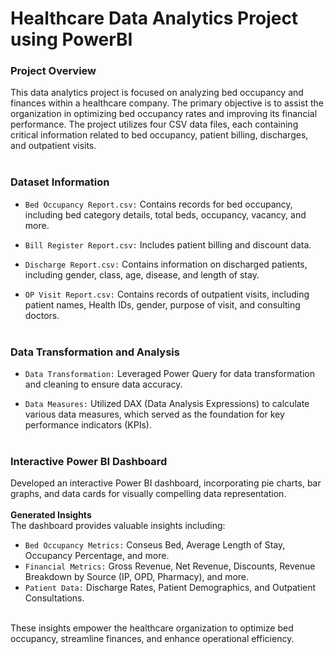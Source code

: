 # Healthcare Data Analytics Project using PowerBI
### Project Overview
This data analytics project is focused on analyzing bed occupancy and finances within a healthcare company. The primary objective is to assist the organization in optimizing bed occupancy rates and improving its financial performance. The project utilizes four CSV data files, each containing critical information related to bed occupancy, patient billing, discharges, and outpatient visits.<br/><br/>

### Dataset Information
- `Bed Occupancy Report.csv:` Contains records for bed occupancy, including bed category details, total beds, occupancy, vacancy, and more.<br/>

- `Bill Register Report.csv:` Includes patient billing and discount data.<br/>

- `Discharge Report.csv:` Contains information on discharged patients, including gender, class, age, disease, and length of stay.<br/>

- `OP Visit Report.csv:` Contains records of outpatient visits, including patient names, Health IDs, gender, purpose of visit, and consulting doctors.<br/><br/>

### Data Transformation and Analysis
- `Data Transformation:` Leveraged Power Query for data transformation and cleaning to ensure data accuracy.<br/>

- `Data Measures:` Utilized DAX (Data Analysis Expressions) to calculate various data measures, which served as the foundation for key performance indicators (KPIs).<br/><br/>

### Interactive Power BI Dashboard
Developed an interactive Power BI dashboard, incorporating pie charts, bar graphs, and data cards for visually compelling data representation.<br/><br/>
**Generated Insights**<br/>
The dashboard provides valuable insights including:

- `Bed Occupancy Metrics:` Conseus Bed, Average Length of Stay, Occupancy Percentage, and more.<br/>
- `Financial Metrics:` Gross Revenue, Net Revenue, Discounts, Revenue Breakdown by Source (IP, OPD, Pharmacy), and more.<br/>
- `Patient Data:` Discharge Rates, Patient Demographics, and Outpatient Consultations.<br/><br/>

These insights empower the healthcare organization to optimize bed occupancy, streamline finances, and enhance operational efficiency.
